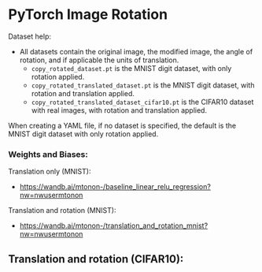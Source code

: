 # PyTorch Image Rotation

Dataset help:
- All datasets contain the original image, the modified image, the angle of rotation, and if applicable the units of translation.
    - `copy_rotated_dataset.pt` is the MNIST digit dataset, with only rotation applied.
    - `copy_rotated_translated_dataset.pt` is the MNIST digit dataset, with rotation and translation applied.
    - `copy_rotated_translated_dataset_cifar10.pt` is the CIFAR10 dataset with real images, with rotation and translation applied.

When creating a YAML file, if no dataset is specified, the default is the MNIST digit dataset with only rotation applied.


### Weights and Biases: 

Translation only (MNIST):
- https://wandb.ai/mtonon-/baseline_linear_relu_regression?nw=nwusermtonon 

Translation and rotation (MNIST):
- https://wandb.ai/mtonon-/translation_and_rotation_mnist?nw=nwusermtonon

Translation and rotation (CIFAR10):
- 

